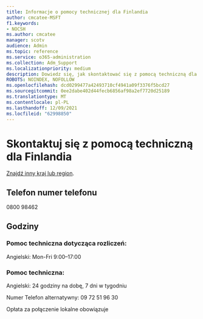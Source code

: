 ```yaml
---
title: Informacje o pomocy technicznej dla Finlandia
author: cmcatee-MSFT
f1.keywords:
- NOCSH
ms.author: cmcatee
manager: scotv
audience: Admin
ms.topic: reference
ms.service: o365-administration
ms.collection: Adm_Support
ms.localizationpriority: medium
description: Dowiedz się, jak skontaktować się z pomocą techniczną dla swojego kraju lub regionu.
ROBOTS: NOINDEX, NOFOLLOW
ms.openlocfilehash: dcd0299477a42493710cf4941a09f3376f5bcd27
ms.sourcegitcommit: 0ee2dabe402d44fecb6856af98a2ef7720d25189
ms.translationtype: MT
ms.contentlocale: pl-PL
ms.lasthandoff: 12/09/2021
ms.locfileid: "62998850"
---
```

# <a name="contact-support-for-finland"></a>Skontaktuj się z pomocą techniczną dla Finlandia

[Znajdź inny kraj lub region](../get-help-support.md).

## <a name="phone-number"></a>Telefon numer telefonu
0800 98462

## <a name="hours"></a>Godziny
### <a name="billing-support"></a>Pomoc techniczna dotycząca rozliczeń:

Angielski: Mon-Fri 9:00–17:00

### <a name="technical-support"></a>Pomoc techniczna:

Angielski: 24 godziny na dobę, 7 dni w tygodniu

Numer Telefon alternatywny: 09 72 51 96 30

Opłata za połączenie lokalne obowiązuje
